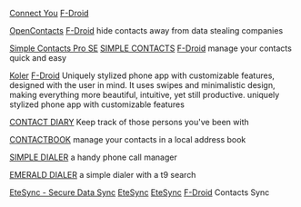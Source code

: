 
[Connect You](https://github.com/you-apps/ConnectYou)
[F-Droid](https://f-droid.org/app/com.bnyro.contacts)

[OpenContacts](https://gitlab.com/sultanahamer/OpenContacts)
[F-Droid](https://f-droid.org/app/opencontacts.open.com.opencontacts)
hide contacts away from data stealing companies

[Simple Contacts Pro SE](https://github.com/stephanritscher/Simple-Contacts)
[SIMPLE CONTACTS](https://github.com/SimpleMobileTools/Simple-Contacts)
[F-Droid](https://www.f-droid.org/app/de.ritscher.simplemobiletools.contacts.pro)
manage your contacts quick and easy

[Koler](https://github.com/Chooloo/koler)
[F-Droid](https://f-droid.org/app/com.chooloo.www.koler)
Uniquely stylized phone app with customizable features, designed with the user in mind. It uses swipes and minimalistic design, making everything more beautiful, intuitive, yet still productive.
uniquely stylized phone app with customizable features

[CONTACT DIARY](https://github.com/apozas/contactdiary)
Keep track of those persons you've been with

[CONTACTBOOK](https://github.com/fraygeyst/Contactbook)
manage your contacts in a local address book

[SIMPLE DIALER](https://github.com/SimpleMobileTools/Simple-Dialer)
a handy phone call manager

[EMERALD DIALER](https://github.com/HenriDellal/emerald-dialer)
a simple dialer with a t9 search

[EteSync - Secure Data Sync](https://www.etesync.com)
[EteSync](https://github.com/etesync/android)
[EteSync](https://f-droid.org/packages/com.etesync.syncadapter)
[F-Droid](https://f-droid.org/app/com.etesync.syncadapter)
Contacts Sync
